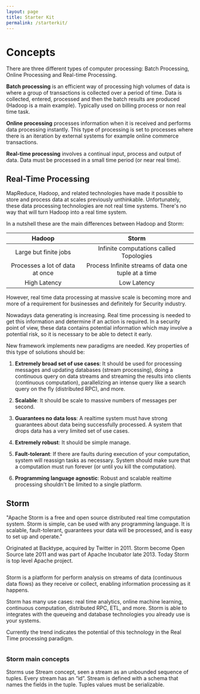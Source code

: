 ```yaml
---
layout: page
title: Starter Kit
permalink: /starterkit/
---
```


# Concepts

There are three different types of computer processing: Batch Processing, Online Processing and Real-time Processing.

**Batch processing** is an efficient way of processing high volumes of data is where a group of transactions is collected over a period of time. Data is collected, entered, processed and then the batch results are produced (Hadoop is a main example). Typically used on billing process or non real time task.

**Online processing** processes information when it is received and performs data processing instantly. This type of processing is set to processes where there is an iteration by external systems for example online commerce transactions.

**Real-time processing** involves a continual input, process and output of data. Data must be processed in a small time period (or near real time). 

## Real-Time Processing

MapReduce, Hadoop, and related technologies have made it possible to store and process data at scales previously unthinkable. Unfortunately, these data processing technologies are not real time systems. There's no way that will turn Hadoop into a real time system.

In a nutshell these are the main differences between Hadoop and Storm:

| **Hadoop**                | **Storm**         |
| :---------------------: |:-------------:| 
| Large but finite jobs | Infinite computations called Topologies |
| Processes a lot of data at once | Process Infinite streams of data one tuple at a time  |
| High Latency          | Low Latency |

However, real time data processing at massive scale is becoming more and more of a requirement for businesses and definitely for Security industry.

Nowadays data generating is increasing. Real time processing is needed to get this information and determine if an action is required. In a security point of view, these data contains potential information which may involve a potential risk, so it is necessary to be able to detect it early.

New framework implements new paradigms are needed. Key properties of this type of solutions should be:

1. **Extremely broad set of use cases**: It should be used for processing messages and updating databases (stream processing), doing a continuous query on data streams and streaming the results into clients (continuous computation), parallelizing an intense query like a search query on the fly (distributed RPC), and more.

2. **Scalable**: It should be scale to massive numbers of messages per second.

3. **Guarantees no data loss**: A realtime system must have strong guarantees about data being successfully processed. A system that drops data has a very limited set of use cases.
 
4. **Extremely robust**: It should be simple manage.

5. **Fault-tolerant**: If there are faults during execution of your computation, system will reassign tasks as necessary. System should make sure that a computation must run forever (or until you kill the computation).

6. **Programming language agnostic**: Robust and scalable realtime processing shouldn't be limited to a single platform. 


## Storm

"Apache Storm is a free and open source distributed real time computation system. Storm is simple, can be used with any programming language. It is scalable, fault-tolerant, guarantees your data will be processed, and is easy to set up and operate."

Originated at Backtype, acquired by Twitter in 2011. Storm become Open Source late 2011 and was part of Apache Incubator late 2013. Today Storm is top level Apache project.

<image>

Storm is a platform for perform analysis on streams of data (continuous data flows) as they receive or collect, enabling information processing as it happens.

Storm has many use cases: real time analytics, online machine learning, continuous computation, distributed RPC, ETL, and more. Storm is able to integrates with the queueing and database technologies you already use is your systems.

Currently the trend indicates the potential of this technology in the Real Time processing paradigm.

<image>

### Storm main concepts

Storms use Stream concept, seen a stream as an unbounded sequence of tuples. Every stream has an “id”. Stream is defined with a schema that names the fields in the tuple. Tuples values must be serializable.
